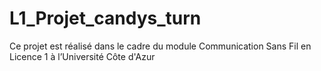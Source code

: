 # L1_Projet_candys_turn
Ce projet est réalisé dans le cadre du module Communication Sans Fil en Licence 1 à l’Université Côte d'Azur
